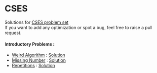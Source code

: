# CSES

Solutions for [CSES problem set](https://cses.fi/problemset/) \
If you want to add any optimization or spot a bug, feel free to raise a pull request.

#### Introductory Problems :

* [Weird Algorithm](https://cses.fi/problemset/task/1068) : [Solution](./Introductory_Problems/Weird_Algorithm.cpp)
* [Missing Number](https://cses.fi/problemset/task/1083) : [Solution](./Introductory_Problems/Missing_Number.cpp)
* [Repetitions](Repetitions) : [Solution](./Introductory_Problems/Repetitions.cpp)
